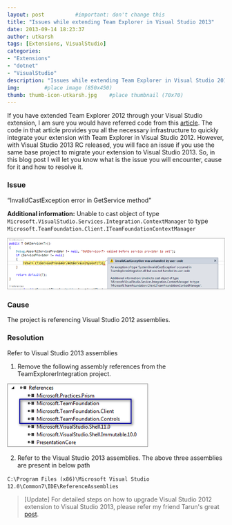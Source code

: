 ```yaml
---
layout: post          #important: don't change this
title: "Issues while extending Team Explorer in Visual Studio 2013"
date: 2013-09-14 18:23:37
author: utkarsh
tags: [Extensions, VisualStudio]
categories:
- "Extensions"
- "dotnet"
- "VisualStudio"
description: "Issues while extending Team Explorer in Visual Studio 2013"
img:        #place image (850x450)
thumb: thumb-icon-utkarsh.jpg    #place thumbnail (70x70)
---
```

If you have extended Team Explorer 2012 through your Visual Studio extension, I am sure you would have referred code from this [article](http://code.msdn.microsoft.com/vstudio/Extending-Explorer-in-9dccd594). The code in that article provides you all the necessary infrastructure to quickly integrate your extension with Team Explorer in Visual Studio 2012. However, with Visual Studio 2013 RC released, you will face an issue if you use the same base project to migrate your extension to Visual Studio 2013. So, in this blog post I will let you know what is the issue you will encounter, cause for it and how to resolve it.

### Issue ###

“InvalidCastException error in GetService<T> method”

**Additional information:** Unable to cast object of type `Microsoft.VisualStudio.Services.Integration.ContextManager` to type `Microsoft.TeamFoundation.Client.ITeamFoundationContextManager`

![image](/images/screenshots/utkarsh/2013_09_14_issues_while_extending_team_Image1.png)

### Cause ###

The project is referencing Visual Studio 2012 assemblies.

### Resolution ###

Refer to Visual Studio 2013 assemblies

1.  Remove the following assembly references from the TeamExplorerIntegration project.      

![image](/images/screenshots/utkarsh/2013_09_14_issues_while_extending_team_Image2.png)

2.  Refer to the Visual Studio 2013 assemblies. The above three assemblies are present in below path      

`C:\Program Files (x86)\Microsoft Visual Studio 12.0\Common7\IDE\ReferenceAssemblies`

> [Update] For detailed steps on how to upgrade Visual Studio 2012 extension to Visual Studio 2013, please refer my friend Tarun's great [post](http://geekswithblogs.net/TarunArora/archive/2013/06/27/upgrading-vsix-extensions-from-vs2012-to-vs2013.aspx).  